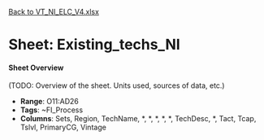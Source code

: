 [Back to VT_NI_ELC_V4.xlsx](README.md)

# Sheet: Existing_techs_NI

#### Sheet Overview

(TODO: Overview of the sheet. Units used, sources of data, etc.)

- **Range**: O11:AD26
- **Tags**: ~FI_Process
- **Columns**: Sets, Region, TechName, *, *, *, *, *, TechDesc, *, Tact, Tcap, Tslvl, PrimaryCG, Vintage

